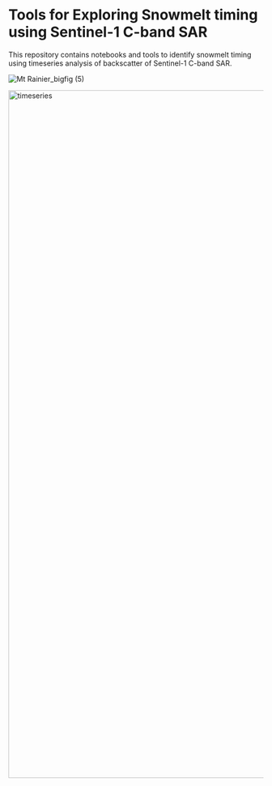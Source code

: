 # Tools for Exploring Snowmelt timing using Sentinel-1 C-band SAR

This repository contains notebooks and tools to identify snowmelt timing using timeseries analysis of backscatter of Sentinel-1 C-band SAR.

![Mt  Rainier_bigfig (5)](https://user-images.githubusercontent.com/67975937/177889453-1f25bf2d-c430-43ba-940e-6dd5545b42b0.png)

<img width="1358" alt="timeseries" src="https://user-images.githubusercontent.com/67975937/177890042-b788c2be-130a-463d-a24f-7bbd8d4bc4df.png">
